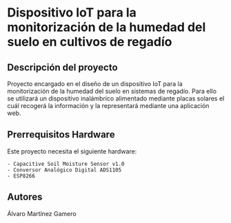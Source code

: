 # Dispositivo IoT para la monitorización de la humedad del suelo en cultivos de regadío

## Descripción del proyecto
Proyecto encargado en el diseño de un dispositivo IoT para la monitorización de la humedad del suelo en sistemas de regadío. Para ello se utilizará un dispositivo inalámbrico alimentado mediante placas solares el cuál recogerá la información y la representará mediante una aplicación web. 

## Prerrequisitos Hardware
Este proyecto necesita el siguiente hardware:

    - Capacitive Soil Moisture Sensor v1.0
    - Conversor Analógico Digital ADS1105
    - ESP8266
    
## Autores
Álvaro Martínez Gamero
